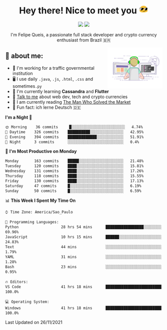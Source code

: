 
<h1 align="center">Hey there! Nice to meet you <img src="assets/sunglasses.gif" width="30"/></h1>

<p align="center">
  <a href="https://www.linkedin.com/in/fqueis"><img src="https://img.shields.io/badge/-LinkedIn-blue?style=flat&logo=Linkedin&logoColor=white" /></a>
  <a href="mailto:fqueis@gmail.com"><img src="https://img.shields.io/badge/-Gmail-c14438?style=flat&logo=Gmail&logoColor=white" /></a>
</p>

<p align="center">I'm Felipe Queis, a passionate full stack developer and crypto currency enthusiast from Brazil 🇧🇷</p>

<img width="35%" align="right" alt="fqueis" src="assets/profile.gif" /></p>

## 🤵 about me:

- 🏢 I'm working for a traffic governmental institution
- 🖥️ I use daily `.java`, `.js`, `.html`, `.css` and sometimes`.py`
- 🌱 I'm currently learning **Cassandra** and **Flutter**
- 💬 [Talk to me](https://github.com/fqueis/fqueis/discussions) about web dev, tech and crypto currencies
- 📖 I am currently reading [The Man Who Solved the Market](https://amzn.com/073521798X)
- 💭 Fun fact: ich lerne Deutsch 🇩🇪

<!--START_SECTION:waka-->
**I'm a Night 🦉** 

```text
🌞 Morning    36 commits     █░░░░░░░░░░░░░░░░░░░░░░░░   4.74% 
🌆 Daytime    326 commits    ██████████░░░░░░░░░░░░░░░   42.95% 
🌃 Evening    394 commits    █████████████░░░░░░░░░░░░   51.91% 
🌙 Night      3 commits      ░░░░░░░░░░░░░░░░░░░░░░░░░   0.4%

```
📅 **I'm Most Productive on Monday** 

```text
Monday       163 commits    █████░░░░░░░░░░░░░░░░░░░░   21.48% 
Tuesday      120 commits    ████░░░░░░░░░░░░░░░░░░░░░   15.81% 
Wednesday    131 commits    ████░░░░░░░░░░░░░░░░░░░░░   17.26% 
Thursday     118 commits    ████░░░░░░░░░░░░░░░░░░░░░   15.55% 
Friday       130 commits    ████░░░░░░░░░░░░░░░░░░░░░   17.13% 
Saturday     47 commits     █░░░░░░░░░░░░░░░░░░░░░░░░   6.19% 
Sunday       50 commits     █░░░░░░░░░░░░░░░░░░░░░░░░   6.59%

```


📊 **This Week I Spent My Time On** 

```text
⌚︎ Time Zone: America/Sao_Paulo

💬 Programming Languages: 
Python                   28 hrs 54 mins      █████████████████░░░░░░░░   69.96% 
JavaScript               10 hrs 15 mins      ██████░░░░░░░░░░░░░░░░░░░   24.83% 
Text                     44 mins             ░░░░░░░░░░░░░░░░░░░░░░░░░   1.79% 
YAML                     31 mins             ░░░░░░░░░░░░░░░░░░░░░░░░░   1.28% 
Bash                     23 mins             ░░░░░░░░░░░░░░░░░░░░░░░░░   0.95%

🔥 Editors: 
VS Code                  41 hrs 18 mins      █████████████████████████   100.0%

💻 Operating System: 
Windows                  41 hrs 18 mins      █████████████████████████   100.0%

```


 Last Updated on 26/11/2021
<!--END_SECTION:waka-->
